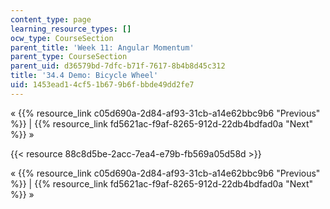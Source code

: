 ```yaml
---
content_type: page
learning_resource_types: []
ocw_type: CourseSection
parent_title: 'Week 11: Angular Momentum'
parent_type: CourseSection
parent_uid: d36579bd-7dfc-b71f-7617-8b4b8d45c312
title: '34.4 Demo: Bicycle Wheel'
uid: 1453ead1-4cf5-1b67-9b6f-bbde49dd2fe7
---
```


« {{% resource_link c05d690a-2d84-af93-31cb-a14e62bbc9b6 "Previous" %}} | {{% resource_link fd5621ac-f9af-8265-912d-22db4bdfad0a "Next" %}} »

{{< resource 88c8d5be-2acc-7ea4-e79b-fb569a05d58d >}}

« {{% resource_link c05d690a-2d84-af93-31cb-a14e62bbc9b6 "Previous" %}} | {{% resource_link fd5621ac-f9af-8265-912d-22db4bdfad0a "Next" %}} »